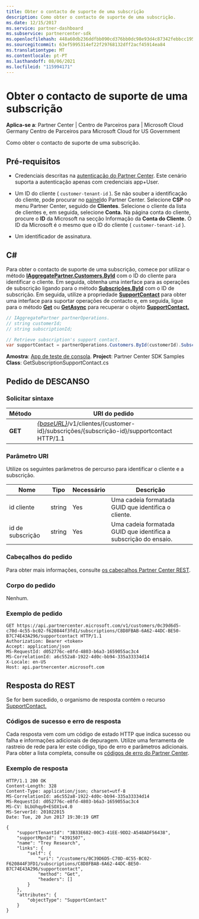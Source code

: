 ```yaml
---
title: Obter o contacto de suporte de uma subscrição
description: Como obter o contacto de suporte de uma subscrição.
ms.date: 12/15/2017
ms.service: partner-dashboard
ms.subservice: partnercenter-sdk
ms.openlocfilehash: 448a60db236ddfbb090cd376bb0dc98e93d4c87342febbcc1958ccd6033fa900
ms.sourcegitcommit: 63ef5995314ef22f29768132dff2acf45914ea84
ms.translationtype: MT
ms.contentlocale: pt-PT
ms.lasthandoff: 08/06/2021
ms.locfileid: "115994171"
---
```

# <a name="get-a-subscriptions-support-contact"></a>Obter o contacto de suporte de uma subscrição

**Aplica-se a**: Partner Center | Centro de Parceiros para | Microsoft Cloud Germany Centro de Parceiros para Microsoft Cloud for US Government

Como obter o contacto de suporte de uma subscrição.

## <a name="prerequisites"></a>Pré-requisitos

- Credenciais descritas na [autenticação do Partner Center](partner-center-authentication.md). Este cenário suporta a autenticação apenas com credenciais app+User.

- Um ID do cliente ( `customer-tenant-id` ). Se não souber a identificação do cliente, pode procurar no [painel](https://partner.microsoft.com/dashboard)do Partner Center. Selecione **CSP** no menu Partner Center, seguido de **Clientes**. Selecione o cliente da lista de clientes e, em seguida, selecione **Conta.** Na página conta do cliente, procure o **ID** da Microsoft na secção Informação da **Conta do Cliente.** O ID da Microsoft é o mesmo que o ID do cliente ( `customer-tenant-id` ).

- Um identificador de assinatura.

## <a name="c"></a>C\#

Para obter o contacto de suporte de uma subscrição, comece por utilizar o método [**IAggregatePartner.Customers.ById**](/dotnet/api/microsoft.store.partnercenter.customers.icustomercollection.byid) com o ID do cliente para identificar o cliente. Em seguida, obtenha uma interface para as operações de subscrição ligando para o método [**Subscrições.ById**](/dotnet/api/microsoft.store.partnercenter.customerusers.icustomerusercollection.byid) com o ID de subscrição. Em seguida, utilize a propriedade [**SupportContact**](/dotnet/api/microsoft.store.partnercenter.subscriptions.isubscription.supportcontact) para obter uma interface para suportar operações de contacto e, em seguida, ligue para o método [**Get**](/dotnet/api/microsoft.store.partnercenter.subscriptions.isubscriptionconversioncollection.get) ou [**GetAsync**](/dotnet/api/microsoft.store.partnercenter.subscriptions.isubscriptionconversioncollection.getasync) para recuperar o objeto [**SupportContact.**](/dotnet/api/microsoft.store.partnercenter.models.subscriptions.supportcontact)

``` csharp
// IAggregatePartner partnerOperations.
// string customerId;
// string subscriptionId;

// Retrieve subscription's support contact.
var supportContact = partnerOperations.Customers.ById(customerId).Subscriptions.ById(subscriptionId).SupportContact.Get();
```

**Amostra**: [App de teste de consola](console-test-app.md). **Project**: Partner Center SDK Samples **Class**: GetSubscriptionSupportContact.cs

## <a name="rest-request"></a>Pedido de DESCANSO

### <a name="request-syntax"></a>Solicitar sintaxe

| Método  | URI do pedido                                                                                                                    |
|---------|--------------------------------------------------------------------------------------------------------------------------------|
| **GET** | [*{baseURL}*](partner-center-rest-urls.md)/v1/clientes/{customer-id}/subscrições/{subscrição-id}/supportcontact HTTP/1.1 |

### <a name="uri-parameter"></a>Parâmetro URI

Utilize os seguintes parâmetros de percurso para identificar o cliente e a subscrição.

| Nome            | Tipo   | Necessário | Descrição                                                     |
|-----------------|--------|----------|-----------------------------------------------------------------|
| id cliente     | string | Yes      | Uma cadeia formatada GUID que identifica o cliente.           |
| id de subscrição | string | Yes      | Uma cadeia formatada GUID que identifica a subscrição do ensaio. |

### <a name="request-headers"></a>Cabeçalhos do pedido

Para obter mais informações, consulte [os cabeçalhos Partner Center REST](headers.md).

### <a name="request-body"></a>Corpo do pedido

Nenhum.

### <a name="request-example"></a>Exemplo de pedido

```http
GET https://api.partnercenter.microsoft.com/v1/customers/0c39d6d5-c70d-4c55-bc02-f620844f3fd1/subscriptions/C8D8FBAB-6A62-44DC-BE50-B7C74E43A296/supportcontact HTTP/1.1
Authorization: Bearer <token>
Accept: application/json
MS-RequestId: d052776c-e8fd-4803-b6a3-1659055ac3c4
MS-CorrelationId: a6c552a8-1922-4d0c-bb94-335a33334d14
X-Locale: en-US
Host: api.partnercenter.microsoft.com
```

## <a name="rest-response"></a>Resposta do REST

Se for bem sucedido, o organismo de resposta contém o recurso [SupportContact.](subscription-resources.md#supportcontact)

### <a name="response-success-and-error-codes"></a>Códigos de sucesso e erro de resposta

Cada resposta vem com um código de estado HTTP que indica sucesso ou falha e informações adicionais de depuragem. Utilize uma ferramenta de rastreio de rede para ler este código, tipo de erro e parâmetros adicionais. Para obter a lista completa, consulte os [códigos de erro do Partner Center](error-codes.md).

### <a name="response-example"></a>Exemplo de resposta

```http
HTTP/1.1 200 OK
Content-Length: 328
Content-Type: application/json; charset=utf-8
MS-CorrelationId: a6c552a8-1922-4d0c-bb94-335a33334d14
MS-RequestId: d052776c-e8fd-4803-b6a3-1659055ac3c4
MS-CV: bLbUhqy0+ESOX1v4.0
MS-ServerId: 201022015
Date: Tue, 20 Jun 2017 19:30:19 GMT

{
    "supportTenantId": "3B33E682-00C3-41EE-9DD2-A548ADF56438",
    "supportMpnId": "4391507",
    "name": "Trey Research",
    "links": {
        "self": {
            "uri": "/customers/0C39D6D5-C70D-4C55-BC02-F620844F3FD1/subscriptions/C8D8FBAB-6A62-44DC-BE50-B7C74E43A296/supportcontact",
            "method": "Get",
            "headers": []
        }
    },
    "attributes": {
        "objectType": "SupportContact"
    }
}
```
